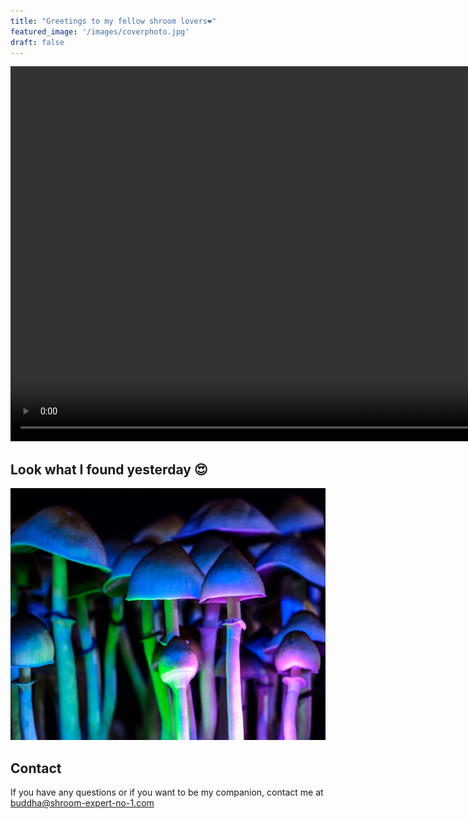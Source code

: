 ```yaml
---
title: "Greetings to my fellow shroom lovers❤️"
featured_image: '/images/coverphoto.jpg'
draft: false
---
```


<video class="custom-video" height="600" autoplay muted loop>
	<source src="videos/shroomy.mp4" type="video/mp4">
</video> 


## Look what I found yesterday 😍
<img src="images/image2.jpg" width="800"/>


## Contact
If you have any questions or if you want to be my companion, contact me at buddha@shroom-expert-no-1.com

